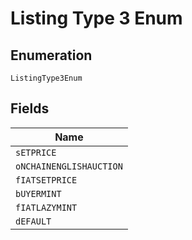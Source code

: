 
# Listing Type 3 Enum

## Enumeration

`ListingType3Enum`

## Fields

| Name |
|  --- |
| `sETPRICE` |
| `oNCHAINENGLISHAUCTION` |
| `fIATSETPRICE` |
| `bUYERMINT` |
| `fIATLAZYMINT` |
| `dEFAULT` |

